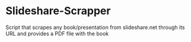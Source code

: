 # Slideshare-Scrapper
Script that scrapes any book/presentation from slideshare.net through its URL and provides a PDF file with the book 
